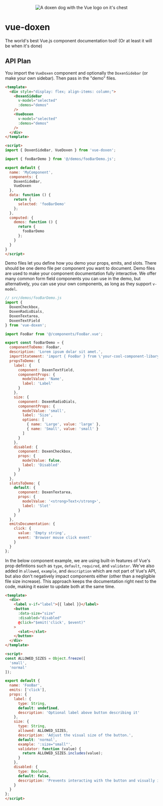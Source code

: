 <p align="center"><img alt="A doxen dog with the Vue logo on it's chest" src="https://github.com/TheJaredWilcurt/vue-doxen/assets/4629794/dee9d79c-692e-4aaf-96c6-768c3e918120"></p>

# vue-doxen

The world's best Vue.js component documentation tool! (Or at least it will be when it's done)


## API Plan

You import the `VueDoxen` component and optionally the `DoxenSidebar` (or make your own sidebar). Then pass in the "demo" files.

```html
<template>
  <div style="display: flex; align-items: column;">
    <DoxenSideBar
      v-model="selected"
      :demos="demos"
    />
    <VueDoxen
      v-model="selected"
      :demos="demos"
    />
  </div>
</template>

<script>
import { DoxenSideBar, VueDoxen } from 'vue-doxen';

import { fooBarDemo } from '@/demos/fooBarDemo.js';

export default {
  name: 'MyComponent',
  components: {
    DoxenSideBar,
    VueDoxen
  },
  data: function () {
    return {
      selected: 'fooBarDemo'
    };
  },
  computed: {
    demos: function () {
      return {
        fooBarDemo
      };
    }
  }
}
</script>
```

Demo files let you define how you demo your props, emits, and slots. There should be one demo file per component you want to document. Demo files are used to make your component documentation fully interactive. We offer many common form field components you can use in the demo, but alternatively, you can use your own components, as long as they support `v-model`.

```js
// src/demos/fooBarDemo.js
import {
  DoxenCheckbox,
  DoxenRadioDials,
  DoxenTextarea,
  DoxenTextField
} from 'vue-doxen';

import FooBar from '@/components/FooBar.vue';

export const fooBarDemo = {
  componentToDemo: FooBar,
  description: 'Lorem ipsum dolar sit amet.',
  importStatement: 'import { FooBar } from \'your-cool-component-libary\'',
  propsToDemo: {
    label: {
      component: DoxenTextField,
      componentProps: {
        modelValue: 'Name',
        label: 'Label'
      }
    },
    size: {
      component: DoxenRadioDials,
      componentProps: {
        modelValue: 'small',
        label: 'Size',
        options: [
          { name: 'Large', value: 'large' },
          { name: 'Small', value: 'small' }
        ]
      }
    },
    disabled: {
      component: DoxenCheckbox,
      props: {
        modelValue: false,
        label: 'Disabled'
      }
    }
  },
  slotsToDemo: {
    default: {
      component: DoxenTextarea,
      props: {
        modelValue: '<strong>Text</strong>',
        label: 'Slot'
      }
    }
  },
  emitsDocumentation: {
    click: {
      value: 'Empty string',
      event: 'Browser mouse click event'
    }
  }
};
```

In the below component example, we are using built-in features of Vue's prop defintions such as `type`, `default`, `required`, and `validator`. We've also added in `allowed`, `example`, and `description` which are not part of Vue's API, but also don't negatively impact components either (other than a negligible file size increase). This approach keeps the documentation right next to the code, making it easier to update both at the same time.

```html
<template>
  <div>
    <label v-if="label">{{ label }}</label>
    <button
      :data-size="size"
      :disabled="disabled"
      @click="$emit('click', $event)"
    >
      <slot></slot>
    </button>
  </div>
</template>

<script>
const ALLOWED_SIZES = Object.freeze([
  'small',
  'normal'
]);

export default {
  name: 'FooBar',
  emits: ['click'],
  props: {
    label: {
      type: String,
      default: undefined,
      description: 'Optional label above button describing it'
    },
    size: {
      type: String,
      allowed: ALLOWED_SIZES,
      description: 'Adjust the visual size of the button.',
      default: 'normal',
      example: ':size="small"',
      validator: function (value) {
        return ALLOWED_SIZES.includes(value);
      }
    },
    disabled: {
      type: Boolean,
      default: false,
      description: 'Prevents interacting with the button and visually indicates the field is disabled.'
    }
  }
};
</script>
```
